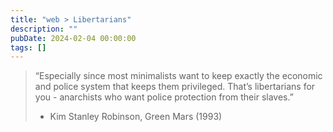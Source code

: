 ```yaml
---
title: "web > Libertarians"
description: ""
pubDate: 2024-02-04 00:00:00
tags: []
---
```


> “Especially since most minimalists want to keep exactly the economic and police system that keeps them privileged. That’s libertarians for you - anarchists who want police protection from their slaves.”
>
> - Kim Stanley Robinson, Green Mars (1993)